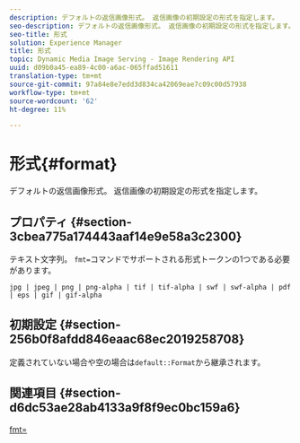 ```yaml
---
description: デフォルトの返信画像形式。 返信画像の初期設定の形式を指定します。
seo-description: デフォルトの返信画像形式。 返信画像の初期設定の形式を指定します。
seo-title: 形式
solution: Experience Manager
title: 形式
topic: Dynamic Media Image Serving - Image Rendering API
uuid: d09b0a45-ea89-4c00-a6ac-065ffad51611
translation-type: tm+mt
source-git-commit: 97a84e8e7edd3d834ca42069eae7c09c00d57938
workflow-type: tm+mt
source-wordcount: '62'
ht-degree: 11%

---
```



# 形式{#format}

デフォルトの返信画像形式。 返信画像の初期設定の形式を指定します。

## プロパティ {#section-3cbea775a174443aaf14e9e58a3c2300}

テキスト文字列。 `fmt=`コマンドでサポートされる形式トークンの1つである必要があります。

`jpg | jpeg | png | png-alpha | tif | tif-alpha | swf | swf-alpha | pdf | eps | gif | gif-alpha`

## 初期設定 {#section-256b0f8afdd846eaac68ec2019258708}

定義されていない場合や空の場合は`default::Format`から継承されます。

## 関連項目 {#section-d6dc53ae28ab4133a9f8f9ec0bc159a6}

[fmt=](../../../../../ir-api/http-protocol/image-rendering-api-ref/c-ir-http-protocol-ref/c-ir-http-protocol-command-reference/r-ir-fmt.md#reference-4c743f67d56b47c5b774fcc900ff758c)
